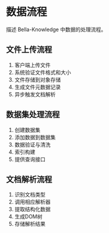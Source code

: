 # 数据流程

描述 Bella-Knowledge 中数据的处理流程。

## 文件上传流程
1. 客户端上传文件
2. 系统验证文件格式和大小
3. 文件存储到对象存储
4. 生成文件元数据记录
5. 异步触发文档解析

## 数据集处理流程  
1. 创建数据集
2. 添加数据到数据集
3. 数据验证与清洗
4. 索引构建
5. 提供查询接口

## 文档解析流程
1. 识别文档类型
2. 调用相应解析器
3. 提取结构化数据
4. 生成DOM树
5. 存储解析结果
